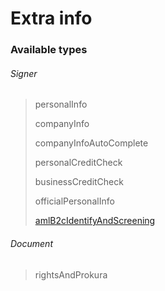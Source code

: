 # Extra info

### Available types

###### Signer

> personalInfo
>
>  companyInfo
>
>  companyInfoAutoComplete
>
>  personalCreditCheck
>
>  businessCreditCheck
>
>  officialPersonalInfo
>
>  [amlB2cIdentifyAndScreening](/sign/advanced/extra-info/b2c-identify-and-screening.md)

###### Document

> rightsAndProkura

### 



